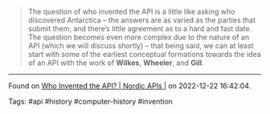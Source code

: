 > The question of who invented the API is a little like asking who discovered Antarctica – the answers are as varied as the parties that submit them, and there’s little agreement as to a hard and fast date. The question becomes even more complex due to the nature of an API (which we will discuss shortly) – that being said, we can at least start with some of the earliest conceptual formations towards the idea of an API with the work of **Wilkes**, **Wheeler**, and **Gill**.

---

Found on [Who Invented the API? | Nordic APIs |](https://nordicapis.com/who-invented-the-api/) on 2022-12-22 16:42:04.

Tags: #api #history #computer-history #invention